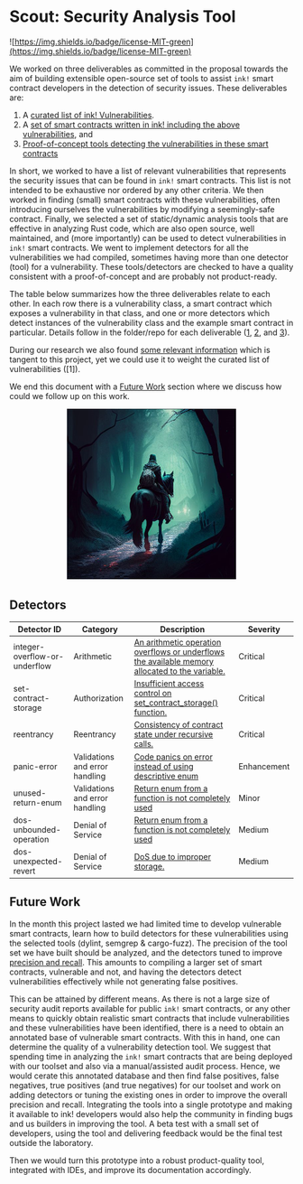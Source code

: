 # Scout: Security Analysis Tool

![https://img.shields.io/badge/license-MIT-green](https://img.shields.io/badge/license-MIT-green)

We worked on three deliverables as committed in the proposal towards the aim of
building extensible open-source set of tools to assist `ink!` smart contract
developers in the detection of security issues. These deliverables are:
1. A [curated list of ink! Vulnerabilities](./curated-list-of-vulnerabilities/README.md).
2. A [set of smart contracts written in ink! including the above vulnerabilities](./vulnerabilities/README.md), 
and
3. [Proof-of-concept tools detecting the vulnerabilities in these smart contracts](./detectors/README.md)

In short, we worked to have a list of relevant vulnerabilities that represents
the security issues that can be found in `ink!` smart contracts. This list is
not intended to be exhaustive nor ordered by any other criteria. 
We then worked in finding (small) smart contracts with these vulnerabilities, 
often introducing ourselves the vulnerabilities by modifying a seemingly-safe 
contract. 
Finally, we selected a set of static/dynamic analysis tools that are effective 
in analyzing Rust code, which are also open source, well maintained, and (more
importantly) can be used to detect vulnerabilities in `ink!` smart contracts.
We went to implement detectors for all the vulnerabilities we had compiled,
sometimes having more than one detector (tool) for a vulnerability. These 
tools/detectors are checked to have a quality consistent with a 
proof-of-concept and are probably not product-ready.

The table below summarizes how the three deliverables relate to each other.
In each row there is a vulnerability class, a smart contract which exposes a
vulnerability in that class, and one or more detectors which detect instances
of the vulnerability class and the example smart contract in particular. 
Details follow in the folder/repo for each deliverable 
([1](./curated-list-of-vulnerabilities/README.md),
[2](./vulnerabilities/README.md), and [3](./detectors/README.md)).

During our research we also found 
[some relevant information](./curated-list-of-vulnerabilities/additional-information.md) which is tangent
to this project, yet we could use it to weight the curated list of 
vulnerabilities ([1]).

We end this document with a [Future Work](#future-work) section where we
discuss how could we follow up on this work. 

<p align="center">
  <img src="/assets/scout.png" alt="Scout in a Dark Forest" width="300" center  />
</p>

## Detectors
| Detector ID                   | Category                       | Description                                                                                                                                                                                        | Severity      | 
| ----------------------------- | ------------------------------ | ------------------------------------------------- | ---------------------------------------------------------------------------------------------------------------- | 
| integer-overflow-or-underflow | Arithmetic                     | [An arithmetic operation overflows or underflows the available memory allocated to the variable.](./vulnerabilities/examples/integer-overflow-or-underflow/README.md) | Critical          |
| set-contract-storage          | Authorization                  |  [Insufficient access control on set_contract_storage() function.](./vulnerabilities/examples/set-contract-storage/README.md)                                          | Critical          |
| reentrancy                    | Reentrancy                     | [Consistency of contract state under recursive calls.](./vulnerabilities/examples/reentrancy/README.md)                                                               | Critical          |
| panic-error                   | Validations and error handling |  [Code panics on error instead of using descriptive enum](./vulnerabilities/examples/panic-error/README.md)                                                            | Enhancement |
| unused-return-enum            | Validations and error handling |  [Return enum from a function is not completely used](./vulnerabilities/examples/unused-return-enum/README.md)                                                         | Minor           |
| dos-unbounded-operation       | Denial of Service               | [Return enum from a function is not completely used](./vulnerabilities/examples/dos-unbounded-operation/README.md)                                                    | Medium          |
| dos-unexpected-revert         | Denial of Service              |  [DoS due to improper storage.](./vulnerabilities/examples/dos-unexpected-revert-with-vector/README.md)                                                                                | Medium          |


## Future Work
In the month this project lasted we had limited time to develop vulnerable smart 
contracts, learn how to build detectors for these vulnerabilities using the 
selected tools (dylint, semgrep & cargo-fuzz). 
The precision of the tool set we have built should be analyzed, and the 
detectors tuned to improve [precision and recall](https://en.wikipedia.org/wiki/Precision_and_recall). 
This amounts to compiling a larger set of smart contracts, vulnerable and not, 
and having the detectors detect vulnerabilities effectively while not generating 
false positives. 

This can be attained by different means. As there is not a large size of 
security audit reports available for public `ink!` smart contracts, or any other
means to quickly obtain realistic smart contracts that include vulnerabilities 
and these vulnerabilities have been identified, there is a need to obtain an 
annotated base of vulnerable smart contracts. With this in hand, one can 
determine the quality of a vulnerability detection tool.
We suggest that spending time in analyzing the `ink!` smart contracts that are 
being deployed with our toolset and also via a manual/assisted audit process. 
Hence, we would cerate this annotated database and then find false positives,
false negatives, true positives (and true negatives) for our toolset and work
on adding detectors or tuning the existing ones in order to improve the 
overall precision and recall. 
Integrating the tools into a single prototype and making it available to ink!
developers would also help the community in finding bugs and us builders in 
improving the tool. A beta test with a small set of developers, using the
tool and delivering feedback would be the final test outside the laboratory.

Then we would turn this prototype into a robust product-quality tool, integrated 
with IDEs, and improve its documentation accordingly. 


